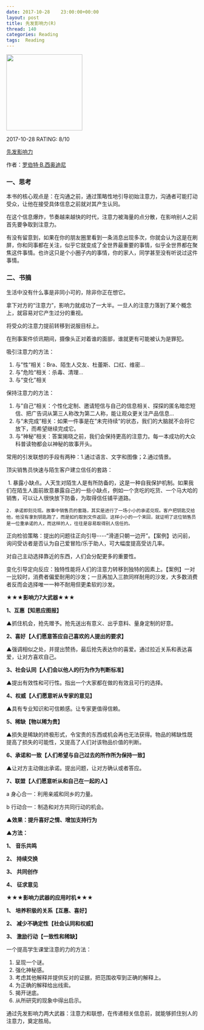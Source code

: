 ```yaml
---
date: 2017-10-28    23:00:00+00:00
layout: post
title: 先发影响力(R)
thread: 140
categories: Reading
tags:  Reading
---
```




<img src="https://images-cn.ssl-images-amazon.com/images/I/81eEKwLvyxL.jpg" width="200" />



2017-10-28 RATING:  8/10



[先发影响力](https://www.amazon.cn/%E5%85%88%E5%8F%91%E5%BD%B1%E5%93%8D%E5%8A%9B-%E7%BD%97%E4%BC%AF%E7%89%B9%C2%B7B-%E8%A5%BF%E5%A5%A5%E8%BF%AA%E5%B0%BC/dp/B074R49STT)



作者：[罗伯特·B.西奥迪尼](https://www.amazon.cn/s/ref=dp_byline_sr_book_1?ie=UTF8&field-author=%E7%BD%97%E4%BC%AF%E7%89%B9%C2%B7B.%E8%A5%BF%E5%A5%A5%E8%BF%AA%E5%B0%BC&search-alias=books)



### 一、思考

本书的核心观点是：在沟通之前，通过策略性地引导初始注意力，沟通者可能打动受众，让他在接受具体信息之前就对其产生认同。

在这个信息爆炸，节奏越来越快的时代，注意力被海量的点分散，在影响别人之前首先要争取到注意力。

有没有留意到，如果在你的朋友圈里看到一条消息出现多次，你就会认为这是在刷屏，你和同事都在关注，似乎它就变成了全世界最重要的事情，似乎全世界都在聚焦这件事情。也许这只是个小圈子内的事情，你的家人，同学甚至没有听说过这件事情。



### 二、书摘



生活中没有什么事是非同小可的，除非你正在想它。



拿下对方的“注意力”，影响力就成功了一大半。一旦人的注意力落到了某个概念上，就容易对它产生过分的重视。



将受众的注意力提前转移到说服目标上。



在刑事案件侦讯期间，摄像头正对着谁的面部，谁就更有可能被认为是罪犯。



吸引注意力的方法：

1. 与”性“相关：Bra、陌生人交友、杜蕾斯、口红、维密...
2. 与”危险“相关：杀毒、清理...
3. 与“变化”相关



保持注意力的方法：

1. 与”自己“相关：个性化定制、邀请短信与自己的信息相关、探探的匿名暗恋短信、把广告词从第三人称改为第二人称，能让观众更关注产品信息...
2. 与“未完成”相关：如果一件事是在”未完待续“的状态，我们的大脑就不会将它放下，而希望继续完成它。
3. 与“神秘”相关：答案揭晓之前，我们会保持更高的注意力。每一本成功的大众科普读物都会以神秘的故事开头。



常用的引发联想的手段有两种：1.通过语言、文字和图像；2.通过情景。




顶尖销售员快速与陌生客户建立信任的套路：

​	1. 暴露小缺点。人天生对陌生人是有所防备的，这是一种自我保护机制。如果我们在陌生人面前故意暴露自己的一些小缺点，例如一个贪吃的吃货、一个马大哈的销售，可以让人很快放下防备，为取得信任铺平道路。

 	2. 承诺即刻兑现。故事中销售员的套路，其实是进行了一场小小的承诺兑现。客户把钥匙交给他，他没有拿到钥匙跑了，而是如约取到文件返回，这样小小的一个来回，就证明了这位销售员是一位重承诺的人，而这样的人，往往是容易取得别人信任的。



正向检验策略：提出的问题往正向引导----“滑道只朝一边开”。【案例】访问前，询问受访者是否认为自己爱冒险/乐于助人，可大幅度提高受访几率。



对自己主动选择靠近的东西，人们会分配更多的重要性。



变化引导定向反应：独特性能将人们的注意力转移到独特的因素上。【案例】一对一比较时，消费者偏爱耐用的沙发；一旦再加入三款同样耐用的沙发，大多数消费者反而会选择唯一一种不耐用但更柔软的沙发。



**★★★影响力7大武器★★★**

**1、互惠【知恩应图报】**

▲抓住机会，抢先赠予。抢先送出有意义、出乎意料、量身定制的好意。

**2、喜好【人们愿意答应自己喜欢的人提出的要求】**

▲强调相似之处，并提出赞扬，最后抢先表达你的喜爱。通过拉近关系和表达喜爱，让对方喜欢自己。

**3、社会认同【人们会以他人的行为作为判断标准】**

▲提出有效性和可行性。指出一个大家都在做的有效且可行的选择。

**4、权威【人们愿意听从专家的意见】**

▲具有专业知识和可信赖感。让专家更值得信赖。

**5、稀缺【物以稀为贵】**

▲损失是稀缺的终极形式，令宝贵的东西或机会再也无法获得。物品的稀缺性既提高了损失的可能性，又提高了人们对该物品价值的判断。

**6、承诺和一致【人们希望与自己过去的所作所为保持一致】**

▲让对方主动做出承诺。提出问题，让对方确认或者答应。

**7、联盟【人们愿意听从和自己在一起的人】**

a 身心合一：利用亲戚和同乡的力量。

b 行动合一：制造和对方共同行动的机会。

**▲效果：提升喜好之情、增加支持行为**

**▲方法：**

**1、** **音乐共鸣**

**2、** **持续交换**

**3、** **共同创作**

**4、** **征求意见**

**★★★影响力武器的应用时机★★★**

**1、** **培养积极的关系【互惠、喜好】**

**2、** **减少不确定性【社会认同和权威】**

**3、** **激励行动【一致性和稀缺】**



一个提高学生课堂注意的力的方法：

1. 呈现一个谜。
2. 强化神秘感。
3. 考虑其他解释并提供反对的证据，把范围收窄到正确的解释上。
4. 为正确的解释给出线索。
5. 揭开谜底。
6. 从所研究的现象中得出启示。



通过先发影响力两大武器：注意力和联想，在传递相关信息前，就能够抓住别人的注意力，奠定胜局。









